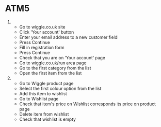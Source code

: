 # ATM5

1.  - Go to wiggle.co.uk site
    - Click 'Your account' button
    - Enter your email address to a new customer field
    - Press Continue
    - Fill in registration form
    - Press Continue
    - Check that you are on 'Your account' page
    - Go to wiggle.co.uk/run area page
    - Go to the first category from the list
    - Open the first item from the list


2. - Go to Wiggle product page
   - Select the first colour option from the list
   - Add this item to wishlist
   - Go to Wishlist page
   - Check that item's price on Wishlist corresponds its price on product page
   - Delete item from wishlist
   - Check that wishlist is empty
